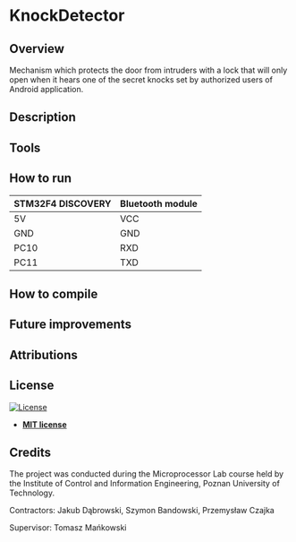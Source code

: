 # KnockDetector

## Overview

Mechanism which protects the door from intruders with a lock that will only open when it hears one of the secret knocks set by authorized users of Android application.

## Description

## Tools

## How to run

| **STM32F4 DISCOVERY** | **Bluetooth module** | 
| ----------------- | ------------------ |
| 5V | VCC |
| GND | GND |
| PC10 | RXD |
| PC11 | TXD |

## How to compile

## Future improvements

## Attributions

## License

[![License](http://img.shields.io/:license-mit-blue.svg?style=flat-square)](http://badges.mit-license.org)

- **[MIT license](http://opensource.org/licenses/mit-license.php)**

## Credits

The project was conducted during the Microprocessor Lab course held by the Institute of Control and Information Engineering, Poznan University of Technology.

Contractors: Jakub Dąbrowski, Szymon Bandowski, Przemysław Czajka

Supervisor: Tomasz Mańkowski

